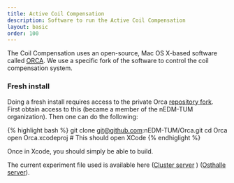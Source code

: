 ```yaml
---
title: Active Coil Compensation
description: Software to run the Active Coil Compensation
layout: basic
order: 100
---
```


The Coil Compensation uses an open-source, Mac OS X-based software called
[ORCA](http://orca.physics.unc.edu/).  We use a specific fork of the software
to control the coil compensation system.

### Fresh install

Doing a fresh install requires access to the private Orca
[repository fork](https://github.com/nEDM-TUM/Orca).  First obtain access to
this (became a member of the nEDM-TUM organization).  Then one can do the
following:

{% highlight bash %}
git clone git@github.com:nEDM-TUM/Orca.git
cd Orca
open Orca.xcodeproj # This should open XCode
{% endhiglight %}

Once in Xcode, you should simply be able to build.

The current experiment file used is available here
([Cluster server](http://10.155.59.88/_attachments/nedm%2Factive_coil_compensation/experiment_backup/ActiveCoilCompensation.Orca) ) ([Osthalle server](http://db.nedm1/_attachments/nedm%2Factive_coil_compensation/experiment_backup/ActiveCoilCompensation.Orca)).
